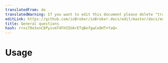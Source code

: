 ```yaml
---
translatedFrom: de
translatedWarning: If you want to edit this document please delete "translatedFrom" field, elsewise this document will be translated automatically again
editLink: https://github.com/ioBroker/ioBroker.docs/edit/master/docs/en/faq/_020_usage/README.md
title: General questions
hash: r+xs78o3xnC8PyivmT4FH3IUArETqBefgwCe8HT+YaQ=
---
```

# Usage
